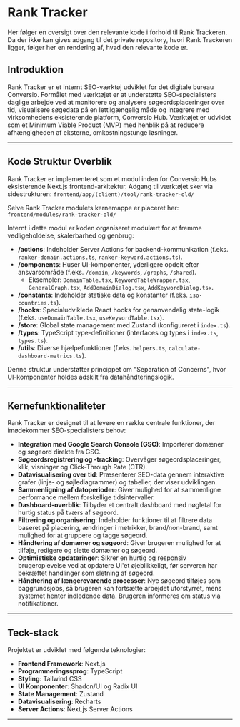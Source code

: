# Rank Tracker

Her følger en oversigt over den relevante kode i forhold til Rank Trackeren. Da der ikke kan gives adgang til det private repository, hvori Rank Trackeren ligger, følger her en rendering af, hvad den relevante kode er.

## Introduktion

Rank Tracker er et internt SEO-værktøj udviklet for det digitale bureau Conversio. Formålet med værktøjet er at understøtte SEO-specialisters daglige arbejde ved at monitorere og analysere søgeordsplaceringer over tid, visualisere søgedata på en lettilgængelig måde og integrere med virksomhedens eksisterende platform, Conversio Hub. Værktøjet er udviklet som et Minimum Viable Product (MVP) med henblik på at reducere afhængigheden af eksterne, omkostningstunge løsninger.

---

## Kode Struktur Overblik

Rank Tracker er implementeret som et modul inden for Conversio Hubs eksisterende Next.js frontend-arkitektur. Adgang til værktøjet sker via sidestrukturen:
`frontend/app/(client)/tool/rank-tracker-old/`

Selve Rank Tracker modulets kernemappe er placeret her:
`frontend/modules/rank-tracker-old/`

Internt i dette modul er koden organiseret modulært for at fremme vedligeholdelse, skalerbarhed og genbrug:

* **/actions**: Indeholder Server Actions for backend-kommunikation (f.eks. `ranker-domain.actions.ts`, `ranker-keyword.actions.ts`).
* **/components**: Huser UI-komponenter, yderligere opdelt efter ansvarsområde (f.eks. `/domain`, `/keywords`, `/graphs`, `/shared`).
    * Eksempler: `DomainTable.tsx`, `KeywordTableWrapper.tsx`, `GeneralGraph.tsx`, `AddDomainDialog.tsx`, `AddKeywordDialog.tsx`.
* **/constants**: Indeholder statiske data og konstanter (f.eks. `iso-countries.ts`).
* **/hooks**: Specialudviklede React hooks for genanvendelig state-logik (f.eks. `useDomainTable.tsx`, `useKeywordTable.tsx`).
* **/store**: Global state management med Zustand (konfigureret i `index.ts`).
* **/types**: TypeScript type-definitioner (interfaces og types i `index.ts`, `types.ts`).
* **/utils**: Diverse hjælpefunktioner (f.eks. `helpers.ts`, `calculate-dashboard-metrics.ts`).

Denne struktur understøtter princippet om "Separation of Concerns", hvor UI-komponenter holdes adskilt fra datahåndteringslogik.

---

## Kernefunktionaliteter

Rank Tracker er designet til at levere en række centrale funktioner, der imødekommer SEO-specialisters behov:

* **Integration med Google Search Console (GSC)**: Importerer domæner og søgeord direkte fra GSC.
* **Søgeordsregistrering og -tracking**: Overvåger søgeordsplaceringer, klik, visninger og Click-Through Rate (CTR).
* **Datavisualisering over tid**: Præsenterer SEO-data gennem interaktive grafer (linje- og søjlediagrammer) og tabeller, der viser udviklingen.
* **Sammenligning af datoperioder**: Giver mulighed for at sammenligne performance mellem forskellige tidsintervaller.
* **Dashboard-overblik**: Tilbyder et centralt dashboard med nøgletal for hurtig status på tværs af søgeord.
* **Filtrering og organisering**: Indeholder funktioner til at filtrere data baseret på placering, ændringer i metrikker, brand/non-brand, samt mulighed for at gruppere og tagge søgeord.
* **Håndtering af domæner og søgeord**: Giver brugeren mulighed for at tilføje, redigere og slette domæner og søgeord.
* **Optimistiske opdateringer**: Sikrer en hurtig og responsiv brugeroplevelse ved at opdatere UI'et øjeblikkeligt, før serveren har bekræftet handlinger som sletning af søgeord.
* **Håndtering af længerevarende processer**: Nye søgeord tilføjes som baggrundsjobs, så brugeren kan fortsætte arbejdet uforstyrret, mens systemet henter indledende data. Brugeren informeres om status via notifikationer.

---

## Teck-stack

Projektet er udviklet med følgende teknologier:

* **Frontend Framework**: Next.js
* **Programmeringssprog**: TypeScript
* **Styling**: Tailwind CSS
* **UI Komponenter**: Shadcn/UI og Radix UI
* **State Management**: Zustand
* **Datavisualisering**: Recharts
* **Server Actions**: Next.js Server Actions

---
